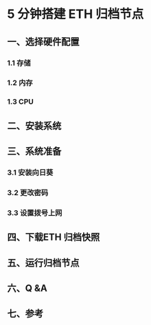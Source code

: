 # 5 分钟搭建 ETH 归档节点

## 一、选择硬件配置

### 1.1 存储
### 1.2 内存
### 1.3 CPU

## 二、安装系统

## 三、系统准备
### 3.1 安装向日葵
### 3.2  更改密码
### 3.3 设置拨号上网

## 四、下载ETH 归档快照

## 五、运行归档节点

## 六、Q &A

## 七、参考